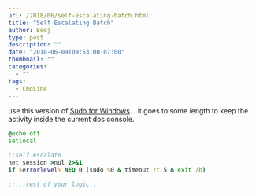 ```yaml
---
url: /2018/06/self-escalating-batch.html
title: "Self Escalating Batch"
author: Beej
type: post
description: ""
date: "2018-06-09T09:53:00-07:00"
thumbnail: ""
categories:
  - ""
tags:
  - CmdLine
---
```


use this version of [Sudo for Windows](https://github.com/mattn/sudo)... it goes to some length to keep the activity inside the current dos console.

```cmd
@echo off
setlocal

::self escalate
net session >nul 2>&1 
if %errorlevel% NEQ 0 (sudo %0 & timeout /t 5 & exit /b)

::...rest of your logic...
```